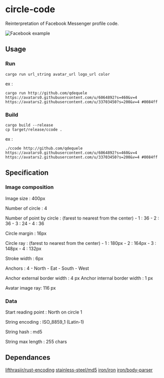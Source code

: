 # circle-code

Reinterpretation of Facebook Messenger profile code. 

![Facebook example](https://i.stack.imgur.com/uJo9L.png)

## Usage

### Run

`cargo run url_string avatar_url logo_url color`

ex : 

`cargo run http://github.com/qdequele https://avatars0.githubusercontent.com/u/6064892?s=460&v=4 https://avatars2.githubusercontent.com/u/33703450?s=200&v=4 #0084ff`


### Build

```
cargo build --release
cp target/release/ccode .
```

ex : 

`./ccode http://github.com/qdequele https://avatars0.githubusercontent.com/u/6064892?s=460&v=4 https://avatars2.githubusercontent.com/u/33703450?s=200&v=4 #0084ff`

## Specification

### Image composition

Image size : 400px

Number of circle : 4

Number of point by circle : (farest to nearest from the center)
    - 1 : 36
    - 2 : 36
    - 3 : 24
    - 4 : 36

Circle margin : 16px

Circle ray : (farest to nearest from the center)
    - 1 : 180px
    - 2 : 164px
    - 3 : 148px
    - 4 : 132px

Stroke width : 6px

Anchors : 4
    - North
    - Eat
    - South
    - West

Anchor external border width : 4 px
Anchor internal border width : 1 px

Avatar image ray: 116 px

### Data 

Start reading point : North on circle 1

String encoding : ISO_8859_1 (Latin-1)

String hash : md5

String max length : 255 chars

## Dependances

[lifthrasiir/rust-encoding](https://github.com/lifthrasiir/rust-encoding)
[stainless-steel/md5](https://github.com/stainless-steel/md5)
[iron/iron](https://github.com/iron/iron)
[iron/body-parser](https://github.com/iron/body-parser)
